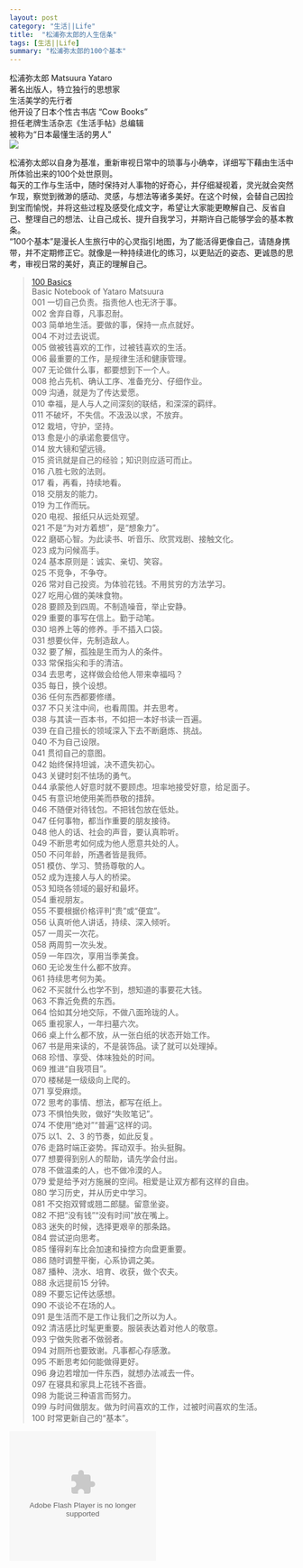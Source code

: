 ```yaml
---
layout: post
category: "生活||Life"
title:  "松浦弥太郎的人生信条"
tags: [生活||Life]
summary: "松浦弥太郎的100个基本"
---
```

松浦弥太郎 Matsuura Yataro    
著名出版人，特立独行的思想家    
生活美学的先行者    
他开设了日本个性古书店 “Cow Books”    
担任老牌生活杂志《生活手帖》总编辑    
被称为“日本最懂生活的男人”        
 ![](http://ww2.sinaimg.cn/mw690/4df62ff3gw1et731f2lsqj20dc0lnjuj.jpg)

松浦弥太郎以自身为基准，重新审视日常中的琐事与小确幸，详细写下藉由生活中所体验出来的100个处世原则。    
每天的工作与生活中，随时保持对人事物的好奇心，并仔细凝视着，灵光就会突然乍现，察觉到微渺的感动、灵感，与想法等诸多美好。在这个时候，会替自己因捡到宝而愉悦，并将这些过程及感受化成文字，希望让大家能更瞭解自己、反省自己、整理自己的想法、让自己成长、提升自我学习，并期许自己能够学会的基本教条。    
“100个基本”是漫长人生旅行中的心灵指引地图，为了能活得更像自己，请随身携带，并不定期修正它。就像是一种持续进化的练习，以更贴近的姿态、更诚恳的思考，审视日常的美好，真正的理解自己。    

> [100 Basics](http://book.douban.com/subject/24736458/)    
Basic Notebook of Yataro Matsuura    
001 一切自己负责。指责他人也无济于事。    
002 舍弃自尊，凡事忍耐。    
003 简单地生活。要做的事，保持一点点就好。    
004 不对过去说谎。    
005 做被钱喜欢的工作，过被钱喜欢的生活。    
006 最重要的工作，是规律生活和健康管理。    
007 无论做什么事，都要想到下一个人。    
008 抢占先机、确认工序、准备充分、仔细作业。    
009 沟通，就是为了传达爱愿。    
010 幸福，是人与人之间深刻的联结，和深深的羁绊。    
011 不破坏，不失信。不汲汲以求，不放弃。    
012 栽培，守护，坚持。    
013 愈是小的承诺愈要信守。    
014 放大镜和望远镜。    
015 资讯就是自己的经验；知识则应适可而止。    
016 八胜七败的法则。    
017 看，再看，持续地看。    
018 交朋友的能力。    
019 为工作而玩。    
020 电视、报纸只从远处观望。    
021 不是“为对方着想”，是“想象力”。    
022 磨砺心智。为此读书、听音乐、欣赏戏剧、接触文化。    
023 成为问候高手。    
024 基本原则是：诚实、亲切、笑容。    
025 不竞争，不争夺。    
026 常对自己投资。为体验花钱。不用贫穷的方法学习。    
027 吃用心做的美味食物。    
028 要顾及到四周。不制造噪音，举止安静。    
029 重要的事写在信上。勤于动笔。    
030 培养上等的修养。手不插入口袋。    
031 想要伙伴，先制造敌人。    
032 要了解，孤独是生而为人的条件。    
033 常保指尖和手的清洁。    
034 去思考，这样做会给他人带来幸福吗？    
035 每日，换个设想。    
036 任何东西都要修缮。    
037 不只关注中间，也看周围。并去思考。    
038 与其读一百本书，不如把一本好书读一百遍。    
039 在自己擅长的领域深入下去不断磨炼、挑战。    
040 不为自己设限。    
041 贯彻自己的意图。    
042 始终保持坦诚，决不遗失初心。    
043 关键时刻不怯场的勇气。    
044 承蒙他人好意时就不要顾虑。坦率地接受好意，给足面子。    
045 有意识地使用美而恭敬的措辞。    
046 不随便对待钱包。不把钱包放在低处。    
047 任何事物，都当作重要的朋友接待。    
048 他人的话、社会的声音，要认真聆听。    
049 不断思考如何成为他人愿意共处的人。    
050 不问年龄，所遇者皆是我师。    
051 模仿、学习、赞扬尊敬的人。    
052 成为连接人与人的桥梁。    
053 知晓各领域的最好和最坏。    
054 重视朋友。    
055 不要根据价格评判“贵”或“便宜”。    
056 认真听他人讲话，持续、深入倾听。    
057 一周买一次花。    
058 两周剪一次头发。    
059 一年四次，享用当季美食。    
060 无论发生什么都不放弃。    
061 持续思考何为美。    
062 不买就什么也学不到，想知道的事要花大钱。    
063 不靠近免费的东西。    
064 恰如其分地交际，不做八面玲珑的人。    
065 重视家人，一年扫墓六次。    
066 桌上什么都不放，从一张白纸的状态开始工作。    
067 书是用来读的，不是装饰品。读了就可以处理掉。    
068 珍惜、享受、体味独处的时间。    
069 推进“自我项目”。    
070 楼梯是一级级向上爬的。    
071 享受麻烦。    
072 思考的事情、想法，都写在纸上。    
073 不惧怕失败，做好“失败笔记”。    
074 不使用“绝对”“普遍”这样的词。    
075 以1、2、3 的节奏，如此反复。    
076 走路时端正姿势。挥动双手。抬头挺胸。    
077 想要得到别人的帮助，请先学会付出。    
078 不做温柔的人，也不做冷漠的人。    
079 爱是给予对方施展的空间。相爱是让双方都有这样的自由。    
080 学习历史，并从历史中学习。    
081 不交抱双臂或翘二郎腿。留意坐姿。    
082 不把“没有钱”“没有时间”放在嘴上。    
083 迷失的时候，选择更艰辛的那条路。    
084 尝试逆向思考。    
085 懂得刹车比会加速和操控方向盘更重要。    
086 随时调整平衡，心系协调之美。    
087 播种、浇水、培育、收获，做个农夫。    
088 永远提前15 分钟。    
089 不要忘记传达感想。    
090 不谈论不在场的人。    
091 是生活而不是工作让我们之所以为人。    
092 清洁感比时髦更重要。服装表达着对他人的敬意。    
093 宁做失败者不做弱者。    
094 对厕所也要致谢。凡事都心存感激。    
095 不断思考如何能做得更好。    
096 身边若增加一件东西，就想办法减去一件。    
097 在寝具和家具上花钱不吝啬。    
098 为能说三种语言而努力。    
099 与时间做朋友。做为时间喜欢的工作，过被时间喜欢的生活。    
100 时常更新自己的“基本”。    

<object type="application/x-shockwave-flash" id="ximalaya_player" data="http://www.ximalaya.com/swf/album/blue.swf?id=232694" width="260" height="230"></object>

